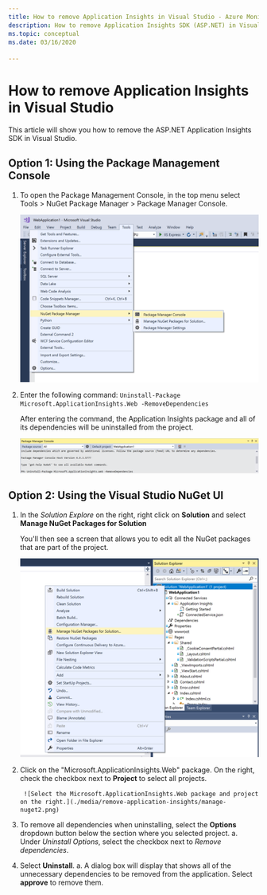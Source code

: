 ```yaml
---
title: How to remove Application Insights in Visual Studio - Azure Monitor 
description: How to remove Application Insights SDK (ASP.NET) in Visual Studio 
ms.topic: conceptual
ms.date: 03/16/2020

---
```


# How to remove Application Insights in Visual Studio

This article will show you how to remove the ASP.NET Application Insights SDK in Visual Studio.

## Option 1: Using the Package Management Console

1. To open the Package Management Console, in the top menu select Tools > NuGet Package Manager > Package Manager Console.

   ![In the top menu click Tools > NuGet Package Manager > Package Manager Console](./media/remove-application-insights/package-manager.png)

1. Enter the following command: `Uninstall-Package Microsoft.ApplicationInsights.Web -RemoveDependencies`

    After entering the command, the Application Insights package and all of its dependencies will be uninstalled from the project.

    ![Enter command in console](./media/remove-application-insights/package-management-console.png)

## Option 2: Using the Visual Studio NuGet UI

1. In the *Solution Explore* on the right, right click on **Solution** and select **Manage NuGet Packages for Solution**

     You'll then see a screen that allows you to edit all the NuGet packages that are part of the project.

    ![Right click Solution, in the Solution Explore, then select Manage NuGet Packages for Solution](./media/remove-application-insights/manage-nuget1.png)

1. Click on the "Microsoft.ApplicationInsights.Web" package. On the right, check the checkbox next to **Project** to select all projects.

        ![Select the Microsoft.ApplicationInsights.Web package and project on the right.](./media/remove-application-insights/manage-nuget2.png)

1. To remove all dependencies when uninstalling, select the **Options** dropdown button below the section where you selected project.
    a. Under *Uninstall Options*, select the checkbox next to *Remove dependencies*.
2.  Select **Uninstall**.
    a.  A dialog box will display that shows all of the unnecessary dependencies to be removed from the application. Select **approve** to remove them.
